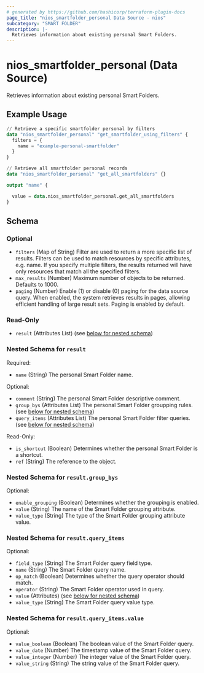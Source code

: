 ```yaml
---
# generated by https://github.com/hashicorp/terraform-plugin-docs
page_title: "nios_smartfolder_personal Data Source - nios"
subcategory: "SMART FOLDER"
description: |-
  Retrieves information about existing personal Smart Folders.
---
```


# nios_smartfolder_personal (Data Source)

Retrieves information about existing personal Smart Folders.

## Example Usage

```terraform
// Retrieve a specific smartfolder personal by filters
data "nios_smartfolder_personal" "get_smartfolder_using_filters" {
  filters = {
    name = "example-personal-smartfolder"
  }
}

// Retrieve all smartfolder personal records
data "nios_smartfolder_personal" "get_all_smartfolders" {}

output "name" {

  value = data.nios_smartfolder_personal.get_all_smartfolders
}
```

<!-- schema generated by tfplugindocs -->
## Schema

### Optional

- `filters` (Map of String) Filter are used to return a more specific list of results. Filters can be used to match resources by specific attributes, e.g. name. If you specify multiple filters, the results returned will have only resources that match all the specified filters.
- `max_results` (Number) Maximum number of objects to be returned. Defaults to 1000.
- `paging` (Number) Enable (1) or disable (0) paging for the data source query. When enabled, the system retrieves results in pages, allowing efficient handling of large result sets. Paging is enabled by default.

### Read-Only

- `result` (Attributes List) (see [below for nested schema](#nestedatt--result))

<a id="nestedatt--result"></a>
### Nested Schema for `result`

Required:

- `name` (String) The personal Smart Folder name.

Optional:

- `comment` (String) The personal Smart Folder descriptive comment.
- `group_bys` (Attributes List) The personal Smart Folder groupping rules. (see [below for nested schema](#nestedatt--result--group_bys))
- `query_items` (Attributes List) The personal Smart Folder filter queries. (see [below for nested schema](#nestedatt--result--query_items))

Read-Only:

- `is_shortcut` (Boolean) Determines whether the personal Smart Folder is a shortcut.
- `ref` (String) The reference to the object.

<a id="nestedatt--result--group_bys"></a>
### Nested Schema for `result.group_bys`

Optional:

- `enable_grouping` (Boolean) Determines whether the grouping is enabled.
- `value` (String) The name of the Smart Folder grouping attribute.
- `value_type` (String) The type of the Smart Folder grouping attribute value.


<a id="nestedatt--result--query_items"></a>
### Nested Schema for `result.query_items`

Optional:

- `field_type` (String) The Smart Folder query field type.
- `name` (String) The Smart Folder query name.
- `op_match` (Boolean) Determines whether the query operator should match.
- `operator` (String) The Smart Folder operator used in query.
- `value` (Attributes) (see [below for nested schema](#nestedatt--result--query_items--value))
- `value_type` (String) The Smart Folder query value type.

<a id="nestedatt--result--query_items--value"></a>
### Nested Schema for `result.query_items.value`

Optional:

- `value_boolean` (Boolean) The boolean value of the Smart Folder query.
- `value_date` (Number) The timestamp value of the Smart Folder query.
- `value_integer` (Number) The integer value of the Smart Folder query.
- `value_string` (String) The string value of the Smart Folder query.
